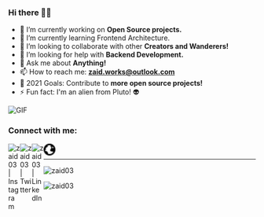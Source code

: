 ### Hi there 👋🏻

- 🔭 I’m currently working on **Open Source projects.**
- 🌱 I’m currently learning Frontend Architecture.
- 👯 I’m looking to collaborate with other **Creators and Wanderers!**
- 🧐 I’m looking for help with **Backend Development.**
- 💬 Ask me about **Anything!**
- 📫 How to reach me: **zaid.works@outlook.com**
- 🥅 2021 Goals: Contribute to **more open source projects!**
- ⚡ Fun fact: I'm an alien from Pluto! 👽

<img alt="GIF" src="https://github.com/abhisheknaiidu/abhisheknaiidu/blob/master/code.gif?raw=true" width="500" />

<br>

### Connect with me:

[<img align="left" alt="zaid03 | Instagram" width="24px" src="https://cdn.jsdelivr.net/npm/simple-icons@v3/icons/instagram.svg" />][instagram]

[<img align="left" alt="zaid03 | Twitter" width="24px" src="https://cdn.jsdelivr.net/npm/simple-icons@v3/icons/twitter.svg" />][twitter]

[<img align="left" alt="zaid03 | LinkedIn" width="24px" src="https://cdn.jsdelivr.net/npm/simple-icons@v3/icons/linkedin.svg" />][linkedin]

[<img align="left" alt="zaid.works" width="24px" src="https://raw.githubusercontent.com/iconic/open-iconic/master/svg/globe.svg" />][website]

[website]: http://zaid.works
[twitter]: https://twitter.com/zaid03_
[instagram]: https://instagram.com/zaid03
[linkedin]: https://linkedin.com/in/zaid03

<br>

---

<p> <img src="https://komarev.com/ghpvc/?username=zaid03&label=Profile%20views&color=0e75b6&style=flat" alt="zaid03" /> </p>

<p><img align="left" src="https://github-readme-stats.vercel.app/api/top-langs?username=zaid03&show_icons=true&locale=en&layout=compact" alt="zaid03" /></p>
